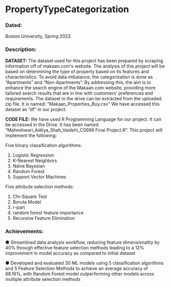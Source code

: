 # PropertyTypeCategorization

### Dated:
Boston University, Spring 2023

### Description:
**DATASET:**
The dataset used for this project has been prepared by scraping information off of makaan.com's website. The analysis of this project will be based on determining the type of property based on its features and characteristics. To avoid data imbalance, the categorization is done as “Apartments” and “Non-Apartments”. By addressing this, the aim is to enhance the search engine of the Makaan.com website, providing more tailored search results that are in line with customers' preferences and requirements. The dataset in the drive can be extracted from the uploaded zip file. It is named: “Makaan_Properties_Buy.csv”
We have accessed this dataset as “df” in our project. 


**CODE FILE:**
We have used R Programming Language for our project. It can be accessed in the Drive. It has been named “Maheshwari_Aditya_Shah_Vaidehi_CS699 Final Project.R”. This project will implement the following:

Five binary classification algorithms:
1. Logistic Regression
2. K-Nearest Neighbors
3. Naïve Bayesian
4. Random Forest
5. Support Vector Machines

Five attribute selection methods:
1. Chi-Square Test
2. Boruta Model
3. r-part
4. random forest feature importance
5. Recursive Feature Elimination


### Achievements:
● Streamlined data analysis workflow, reducing feature dimensionality by 40% through effective feature selection methods leading to a 12% improvement in model accuracy as compared to initial dataset 

● Developed and evaluated 30 ML models using 5 classification algorithms and 5 Feature Selection Methods to achieve an average accuracy of 88.16%, with Random Forest model outperforming other models across multiple attribute selection methods
